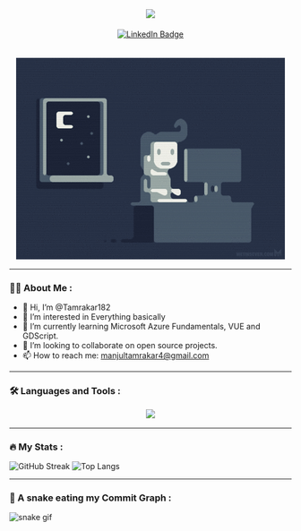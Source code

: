
<div id="header" align="center">
  <img src="https://media.giphy.com/media/M9gbBd9nbDrOTu1Mqx/giphy.gif" width="100"/>
</div>

<br>

<div id="badges" align="center">
  <a href="https://www.linkedin.com/in/manjul-tamrakar/">
    <img src="https://img.shields.io/badge/LinkedIn-blue?style=for-the-badge&logo=linkedin&logoColor=white" alt="LinkedIn Badge"/>
  </a>
</div>

<div align="center">
  <img src="https://komarev.com/ghpvc/?username=Tamrakar182&style=flat-square&color=blue" alt=""/ >
</div>

<br>

<div align="center">
  <img src="https://github.com/Tamrakar182/Tamrakar182/blob/main/codingnight.gif"/>
</div>

---

### :man_technologist: About Me :

  - 👋 Hi, I’m @Tamrakar182
  - 👀 I’m interested in Everything basically
  - 🌱 I’m currently learning Microsoft Azure Fundamentals, VUE and GDScript.
  - 💞️ I’m looking to collaborate on open source projects.
  - 📫 How to reach me: manjultamrakar4@gmail.com
  
---

### :hammer_and_wrench: Languages and Tools :

<p align="center">
  <a href="https://skillicons.dev">
    <img src="https://skillicons.dev/icons?i=git,github,md,vscode,bash,py,c,cpp,html,css,js,bootstrap,express,mongodb,nodejs,vue,godot" />
  </a>
</p>

---

### :fire: My Stats :
![GitHub Streak](https://streak-stats.demolab.com/?user=Tamrakar182&theme=dark)
![Top Langs](https://github-readme-stats.vercel.app/api/top-langs/?username=Tamrakar182&layout=compact&theme=radical)

---

### :snake: A snake eating my Commit Graph :
![snake gif](https://github.com/Tamrakar182/Tamrakar182/blob/output/github-contribution-grid-snake.gif)
  
<!---
Tamrakar182/Tamrakar182 is a ✨ special ✨ repository because its `README.md` (this file) appears on your GitHub profile.
You can click the Preview link to take a look at your changes.
--->
